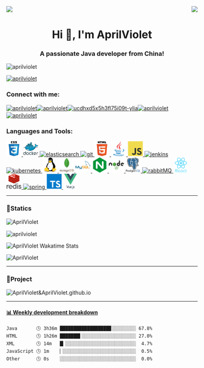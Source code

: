 <p>
  <a href="https://count.getloli.com/"><img src="https://count.getloli.com/get/@:AprilViolet?theme=moebooru"></a>
  <img src="https://weather-icon.journeyad.repl.co/@wenzhou?v=1" align="right">
</p>
<h1 align="center">Hi 👋, I'm AprilViolet</h1><h3 align="center">A passionate Java developer from China!</h3><p align="left"> <img src="https://komarev.com/ghpvc/?username=aprilviolet&label=Profile%20views&color=0e75b6&style=flat" alt="aprilviolet" /> </p><p align="left"> <a href="https://github.com/ryo-ma/github-profile-trophy"><img src="https://github-profile-trophy.vercel.app/?username=aprilviolet" alt="aprilviolet" /></a> </p><p align="left"><h3 align="left">Connect with me:</h3><a href="https://twitter.com/aprilviolet" target="blank"><img align="center" src="https://cdn.jsdelivr.net/npm/simple-icons@3.0.1/icons/twitter.svg" alt="aprilviolet" height="30" width="40" /></a><a href="https://stackoverflow.com/users/aprilviolet" target="blank"><img align="center" src="https://cdn.jsdelivr.net/npm/simple-icons@3.0.1/icons/stackoverflow.svg" alt="aprilviolet" height="30" width="40" /></a><a href="https://www.youtube.com/channel/UCdHxD5x5H3FL75I09t-YliA" target="blank"><img align="center" src="https://cdn.jsdelivr.net/npm/simple-icons@3.0.1/icons/youtube.svg" alt="ucdhxd5x5h3fl75i09t-ylia" height="30" width="40" /></a><a href="https://www.leetcode.com/aprilviolet" target="blank"><img align="center" src="https://cdn.jsdelivr.net/npm/simple-icons@3.0.1/icons/leetcode.svg" alt="aprilviolet" height="30" width="40" /></a><a href="https://t.me/AprilViolet0" target="blank"><img align="center" src="https://cdn.jsdelivr.net/npm/simple-icons@v3.0.1/icons/telegram.svg" alt="aprilviolet" height="30" width="40" /></a></p><h3 align="left">Languages and Tools:</h3>
<p align="left"> <a href="https://www.w3schools.com/css/" target="_blank"> <img src="https://raw.githubusercontent.com/devicons/devicon/master/icons/css3/css3-original-wordmark.svg" alt="css3" width="40" height="40"/> </a> <a href="https://www.docker.com/" target="_blank"> <img src="https://raw.githubusercontent.com/devicons/devicon/master/icons/docker/docker-original-wordmark.svg" alt="docker" width="40" height="40"/> </a> <a href="https://www.elastic.co" target="_blank"> <img src="https://www.vectorlogo.zone/logos/elastic/elastic-icon.svg" alt="elasticsearch" width="40" height="40"/> </a> <a href="https://git-scm.com/" target="_blank"> <img src="https://www.vectorlogo.zone/logos/git-scm/git-scm-icon.svg" alt="git" width="40" height="40"/> </a> <a href="https://www.w3.org/html/" target="_blank"> <img src="https://raw.githubusercontent.com/devicons/devicon/master/icons/html5/html5-original-wordmark.svg" alt="html5" width="40" height="40"/> </a> <a href="https://www.java.com" target="_blank"> <img src="https://raw.githubusercontent.com/devicons/devicon/master/icons/java/java-original.svg" alt="java" width="40" height="40"/> </a> <a href="https://developer.mozilla.org/en-US/docs/Web/JavaScript" target="_blank"> <img src="https://raw.githubusercontent.com/devicons/devicon/master/icons/javascript/javascript-original.svg" alt="javascript" width="40" height="40"/> </a> <a href="https://www.jenkins.io" target="_blank"> <img src="https://www.vectorlogo.zone/logos/jenkins/jenkins-icon.svg" alt="jenkins" width="40" height="40"/> </a> <a href="https://kubernetes.io" target="_blank"> <img src="https://www.vectorlogo.zone/logos/kubernetes/kubernetes-icon.svg" alt="kubernetes" width="40" height="40"/> </a> <a href="https://www.linux.org/" target="_blank"> <img src="https://raw.githubusercontent.com/devicons/devicon/master/icons/linux/linux-original.svg" alt="linux" width="40" height="40"/> </a> <a href="https://www.mongodb.com/" target="_blank"> <img src="https://raw.githubusercontent.com/devicons/devicon/master/icons/mongodb/mongodb-original-wordmark.svg" alt="mongodb" width="40" height="40"/> </a> <a href="https://www.mysql.com/" target="_blank"> <img src="https://raw.githubusercontent.com/devicons/devicon/master/icons/mysql/mysql-original-wordmark.svg" alt="mysql" width="40" height="40"/> </a> <a href="https://www.nginx.com" target="_blank"> <img src="https://raw.githubusercontent.com/devicons/devicon/master/icons/nginx/nginx-original.svg" alt="nginx" width="40" height="40"/> </a> <a href="https://nodejs.org" target="_blank"> <img src="https://raw.githubusercontent.com/devicons/devicon/master/icons/nodejs/nodejs-original-wordmark.svg" alt="nodejs" width="40" height="40"/> </a> <a href="https://www.postgresql.org" target="_blank"> <img src="https://raw.githubusercontent.com/devicons/devicon/master/icons/postgresql/postgresql-original-wordmark.svg" alt="postgresql" width="40" height="40"/> </a> <a href="https://www.rabbitmq.com" target="_blank"> <img src="https://www.vectorlogo.zone/logos/rabbitmq/rabbitmq-icon.svg" alt="rabbitMQ" width="40" height="40"/> </a> <a href="https://reactjs.org/" target="_blank"> <img src="https://raw.githubusercontent.com/devicons/devicon/master/icons/react/react-original-wordmark.svg" alt="react" width="40" height="40"/> </a> <a href="https://redis.io" target="_blank"> <img src="https://raw.githubusercontent.com/devicons/devicon/master/icons/redis/redis-original-wordmark.svg" alt="redis" width="40" height="40"/> </a> <a href="https://spring.io/" target="_blank"> <img src="https://www.vectorlogo.zone/logos/springio/springio-icon.svg" alt="spring" width="40" height="40"/> </a> <a href="https://www.typescriptlang.org/" target="_blank"> <img src="https://raw.githubusercontent.com/devicons/devicon/master/icons/typescript/typescript-original.svg" alt="typescript" width="40" height="40"/> </a> <a href="https://vuejs.org/" target="_blank"> <img src="https://raw.githubusercontent.com/devicons/devicon/master/icons/vuejs/vuejs-original-wordmark.svg" alt="vuejs" width="40" height="40"/> </a> </p>

---

### 🧐Statics ###

![AprilViolet](https://github-readme-stats.vercel.app/api?username=AprilViolet&count_private=true&show_icons=true&theme=tokyonight&show_owner=true)
<p><img align="center" src="https://github-readme-streak-stats.herokuapp.com/?user=aprilviolet&" alt="aprilviolet" /></p>


![AprilViolet Wakatime Stats](https://github-readme-stats.vercel.app/api/wakatime?username=AprilViolet&layout=compact&theme=radical)

![AprilViolet](https://github-readme-stats.vercel.app/api/top-langs/?username=AprilViolet&layout=compact&theme=onedark)

---

### :tada:Project

![AprilViolet&AprilViolet.github.io](https://github-readme-stats.vercel.app/api/pin/?username=AprilViolet&repo=AprilViolet.github.io&show_owner=true&theme=dracula)



---

  <!-- waka-box start -->
#### <a href="https://gist.github.com/fa32423d852887fd0d4996432c4c6849" target="_blank">📊 Weekly development breakdown</a>
```text
Java       🕓 3h36m ██████████████████▉░░░░░░░░░ 67.8%
HTML       🕓 1h26m ███████▌░░░░░░░░░░░░░░░░░░░░ 27.0%
XML        🕓 14m   █▎░░░░░░░░░░░░░░░░░░░░░░░░░░  4.7%
JavaScript 🕓 1m    ▏░░░░░░░░░░░░░░░░░░░░░░░░░░░  0.5%
Other      🕓 0s    ░░░░░░░░░░░░░░░░░░░░░░░░░░░░  0.0%
```
<!-- Powered by https://github.com/YouEclipse/waka-box-go . -->
<!-- waka-box end -->
